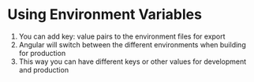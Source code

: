 # Using Environment Variables
01. You can add key: value pairs to the environment files for export
02. Angular will switch between the different environments when building for production
03. This way you can have different keys or other values for development and production